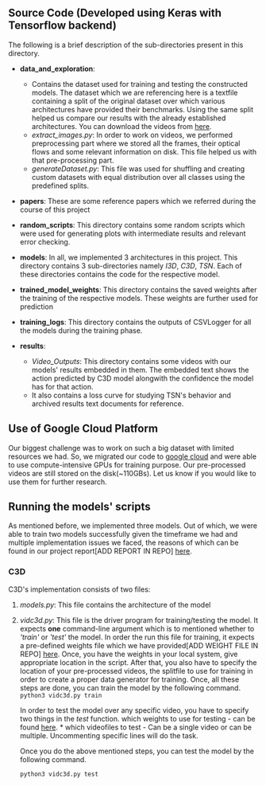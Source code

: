 ## Source Code (Developed using Keras with Tensorflow backend)

The following is a brief description of the sub-directories present in this directory.

* **data_and_exploration**: 
    - Contains the dataset used for training and testing the constructed models. The dataset which we are referencing here is a textfile containing a split of the original dataset over which various architectures have provided their benchmarks. Using the same split helped us compare our results with the already established architectures.
    You can download the videos from [here](https://www.crcv.ucf.edu/data/UCF101/UCF101.rar).
    - *extract_images.py*: In order to work on videos, we performed preprocessing part where we stored all the frames, their optical flows and some relevant information on disk. This file helped us with that pre-processing part.
    - *generateDataset.py*: This file was used for shuffling and creating custom datasets with equal distribution over all classes using the predefined splits.

* **papers**: These are some reference papers which we referred during the course of this project

* **random_scripts**: This directory contains some random scripts which were used for generating plots with intermediate results and relevant error checking.

* **models**: In all, we implemented 3 architectures in this project. This directory contains 3 sub-directories namely *I3D*, *C3D*, *TSN*. Each of these directories contains the code for the respective model.

* **trained_model_weights**: This directory contains the saved weights after the training of the respective models. These weights are further used for prediction

* **training_logs**: This directory contains the outputs of CSVLogger for all the models during the training phase.

* **results**: 
    - *Video_Outputs*: This directory contains some videos with our models' results embedded in them. The embedded text shows the action predicted by C3D model alongwith the confidence the model has for that action.
    - It also contains a loss curve for studying TSN's behavior and archived results text documents for reference.

## Use of Google Cloud Platform 

Our biggest challenge was to work on such a big dataset with limited resources we had. So, we migrated our code to [google cloud](https://cloud.google.com) and were able to use compute-intensive GPUs for training purpose. Our pre-processed videos are still stored on the disk(~110GBs). Let us know if you would like to use them for further research.


## Running the models' scripts

As mentioned before, we implemented three models. Out of which, we were able to train two models successfully given the timeframe we had and multiple implementation issues we faced, the reasons of which can be found in our project report[ADD REPORT IN REPO] [here](../Report.pdf).

### C3D

C3D's implementation consists of two files:
1. *models.py*: This file contains the architecture of the model
2. *vidc3d.py*: This file is the driver program for training/testing the model. It expects **one** command-line argument which is to mentioned whether to *'train'* or *'test'* the model.
    In order the run this file for training, it expects a pre-defined weights file which we have provided[ADD WEIGHT FILE IN REPO] [here](trained_model_weights/sports1M_weights_tf.h5). Once, you have the weights in your local system, give appropriate location in the script. After that, you also have to specify the location of your pre-processed videos, the splitfile to use for training in order to create a proper data generator for training. Once, all these steps are done, you can train the model by the following command.
    ``` python3 vidc3d.py train ```

    In order to test the model over any specific video, you have to specify two things in the *test* function.
         which weights to use for testing - can be found [here](trained_model_weights/c3d).
        * which videofiles to test - Can be a single video or can be multiple. Uncommenting specific lines will do the task.

    Once you do the above mentioned steps, you can test the model by the following command.

    ``` python3 vidc3d.py test ``` 
